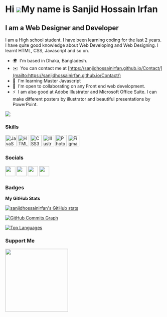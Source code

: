 Hi ![](https://user-images.githubusercontent.com/18350557/176309783-0785949b-9127-417c-8b55-ab5a4333674e.gif)My name is Sanjid Hossain Irfan
============================================================================================================================================

I am a Web Designer and Developer
---------------------------------

I am a High school student. I have been learning coding for the last 2 years. I have quite good knowledge about Web Developing and Web Designing. I learnt HTML, CSS, Javascript and so on.

* 🌍  I'm based in Dhaka, Bangladesh.
* ✉️  You can contact me at [https://sanjidhossainirfan.github.io/Contact/](mailto:https://sanjidhossainirfan.github.io/Contact/)
* 🧠  I'm learning Master Javascript
* 🤝  I'm open to collaborating on any Front end web development.
* ⚡  I am also good at Adobe Illustrator and Microsoft Office Suite. I can make different posters by illustrator and beautiful presentations by PowerPoint.

<a href="https://www.github.com/sanjidhossainirfan" target="_blank" rel="noreferrer"><img
src="https://img.shields.io/github/followers/sanjidhossainirfan?logo=github&style=for-the-badge&color=0f172a&labelColor=0f172a" /></a>

### Skills


<p align="left">
<a href="https://developer.mozilla.org/en-US/docs/Web/JavaScript" target="_blank" rel="noreferrer"><img src="https://raw.githubusercontent.com/danielcranney/readme-generator/main/public/icons/skills/javascript-colored.svg" width="36" height="36" alt="JavaScript" /></a>
<a href="https://developer.mozilla.org/en-US/docs/Glossary/HTML5" target="_blank" rel="noreferrer"><img src="https://raw.githubusercontent.com/danielcranney/readme-generator/main/public/icons/skills/html5-colored.svg" width="36" height="36" alt="HTML5" /></a>
<a href="https://www.w3.org/TR/CSS/#css" target="_blank" rel="noreferrer"><img src="https://raw.githubusercontent.com/danielcranney/readme-generator/main/public/icons/skills/css3-colored.svg" width="36" height="36" alt="CSS3" /></a>
<a href="adobe.com/uk/products/illustrator.html" target="_blank" rel="noreferrer"><img src="https://raw.githubusercontent.com/danielcranney/readme-generator/main/public/icons/skills/illustrator-colored.svg" width="36" height="36" alt="Illustrator" /></a>
<a href="https://www.adobe.com/uk/products/photoshop.html" target="_blank" rel="noreferrer"><img src="https://raw.githubusercontent.com/danielcranney/readme-generator/main/public/icons/skills/photoshop-colored.svg" width="36" height="36" alt="Photoshop" /></a>
<a href="https://www.figma.com/" target="_blank" rel="noreferrer"><img src="https://raw.githubusercontent.com/danielcranney/readme-generator/main/public/icons/skills/figma-colored.svg" width="36" height="36" alt="Figma" /></a>
</p>


### Socials

<p align="left"> <a href="https://discord.com/users/NightRaven" target="_blank" rel="noreferrer"><img src="https://raw.githubusercontent.com/danielcranney/readme-generator/main/public/icons/socials/discord.svg" width="32" height="32" /></a> <a href="https://www.facebook.com/profile.php?id=100089829112074" target="_blank" rel="noreferrer"><img src="https://raw.githubusercontent.com/danielcranney/readme-generator/main/public/icons/socials/facebook.svg" width="32" height="32" /></a> <a href="https://www.github.com/sanjidhossainirfan" target="_blank" rel="noreferrer"><img src="https://raw.githubusercontent.com/danielcranney/readme-generator/main/public/icons/socials/github.svg" width="32" height="32" /></a> <a href="http://www.instagram.com/sanjid_hossain_irfan/" target="_blank" rel="noreferrer"><img src="https://raw.githubusercontent.com/danielcranney/readme-generator/main/public/icons/socials/instagram.svg" width="32" height="32" /></a></p>

### Badges

<b>My GitHub Stats</b>

<a href="http://www.github.com/sanjidhossainirfan"><img src="https://github-readme-stats.vercel.app/api?username=sanjidhossainirfan&show_icons=true&hide=&count_private=true&title_color=6366f1&text_color=ffffff&icon_color=0f172a&bg_color=0f172a&hide_border=true&show_icons=true" alt="sanjidhossainirfan's GitHub stats" /></a>

<a href="http://www.github.com/sanjidhossainirfan"><img src="https://github-readme-activity-graph.cyclic.app/graph?username=sanjidhossainirfan&bg_color=0f172a&color=ffffff&line=0f172a&point=ffffff&area_color=0f172a&area=true&hide_border=true&custom_title=GitHub%20Commits%20Graph" alt="GitHub Commits Graph" /></a>

<a href="https://github.com/sanjidhossainirfan" align="left"><img src="https://github-readme-stats.vercel.app/api/top-langs/?username=sanjidhossainirfan&langs_count=10&title_color=6366f1&text_color=ffffff&icon_color=0f172a&bg_color=0f172a&hide_border=true&locale=en&custom_title=Top%20%Languages" alt="Top Languages" /></a>

### Support Me

<a href="https://www.buymeacoffee.com/nightraven"><img src="https://cdn.buymeacoffee.com/buttons/v2/default-yellow.png" width="200" /></a>
